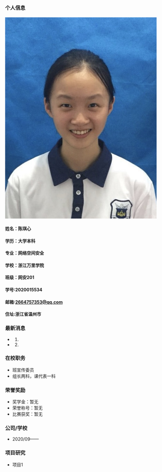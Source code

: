 ### 个人信息
#### ![Image](01.jpg)
#### 姓名：陈琪心
#### 学历：大学本科
#### 专业：网络空间安全
#### 学校：浙江万里学院
#### 班级：网安201
#### 学号:2020015534
#### 邮箱:2664757353@qq.com
#### 住址:浙江省温州市

### 最新消息
- 1.
- 2.

### 在校职务
- 班宣传委员
- 组长两科，课代表一科

### 荣誉奖励
- 奖学金：暂无
- 荣誉称号：暂无
- 比赛获奖：暂无

### 公司/学校
- 2020/09——

### 项目研究
- 项目1
